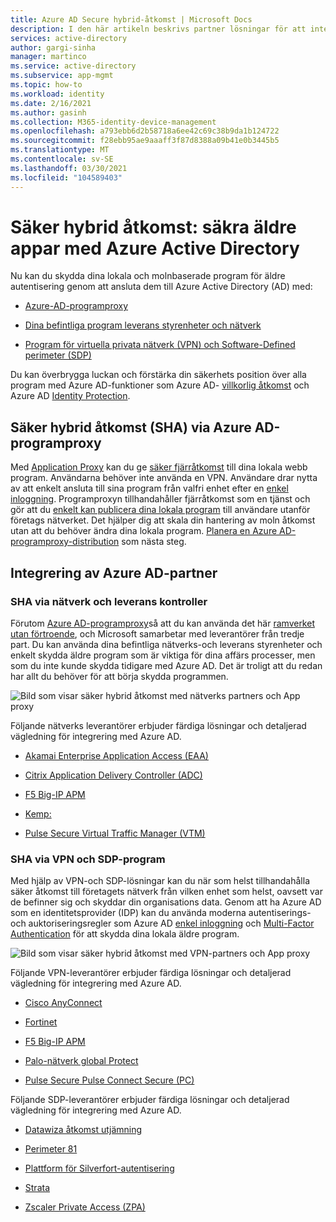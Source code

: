 ```yaml
---
title: Azure AD Secure hybrid-åtkomst | Microsoft Docs
description: I den här artikeln beskrivs partner lösningar för att integrera ditt äldre lokala, offentliga moln eller privata moln program med Azure AD. Skydda dina äldre appar genom att ansluta program leverans styrenheter eller nätverk till Azure AD.
services: active-directory
author: gargi-sinha
manager: martinco
ms.service: active-directory
ms.subservice: app-mgmt
ms.topic: how-to
ms.workload: identity
ms.date: 2/16/2021
ms.author: gasinh
ms.collection: M365-identity-device-management
ms.openlocfilehash: a793ebb6d2b58718a6ee42c69c38b9da1b124722
ms.sourcegitcommit: f28ebb95ae9aaaff3f87d8388a09b41e0b3445b5
ms.translationtype: MT
ms.contentlocale: sv-SE
ms.lasthandoff: 03/30/2021
ms.locfileid: "104589403"
---
```

# <a name="secure-hybrid-access-secure-legacy-apps-with-azure-active-directory"></a>Säker hybrid åtkomst: säkra äldre appar med Azure Active Directory

Nu kan du skydda dina lokala och molnbaserade program för äldre autentisering genom att ansluta dem till Azure Active Directory (AD) med:

- [Azure-AD-programproxy](#secure-hybrid-access-sha-through-azure-ad-application-proxy)

- [Dina befintliga program leverans styrenheter och nätverk](#sha-through-networking-and-delivery-controllers)

- [Program för virtuella privata nätverk (VPN) och Software-Defined perimeter (SDP)](#sha-through-vpn-and-sdp-applications)

Du kan överbrygga luckan och förstärka din säkerhets position över alla program med Azure AD-funktioner som Azure AD- [villkorlig åtkomst](../conditional-access/overview.md) och Azure AD [Identity Protection](../identity-protection/overview-identity-protection.md).

## <a name="secure-hybrid-access-sha-through-azure-ad-application-proxy"></a>Säker hybrid åtkomst (SHA) via Azure AD-programproxy
  
Med [Application Proxy](./what-is-application-proxy.md) kan du ge [säker fjärråtkomst](./application-proxy.md) till dina lokala webb program. Användarna behöver inte använda en VPN. Användare drar nytta av att enkelt ansluta till sina program från valfri enhet efter en [enkel inloggning](./add-application-portal-setup-sso.md). Programproxyn tillhandahåller fjärråtkomst som en tjänst och gör att du [enkelt kan publicera dina lokala program](./application-proxy-add-on-premises-application.md) till användare utanför företags nätverket. Det hjälper dig att skala din hantering av moln åtkomst utan att du behöver ändra dina lokala program. [Planera en Azure AD-programproxy-distribution](./application-proxy-deployment-plan.md) som nästa steg.

## <a name="azure-ad-partner-integrations"></a>Integrering av Azure AD-partner

### <a name="sha-through-networking-and-delivery-controllers"></a>SHA via nätverk och leverans kontroller

Förutom [Azure AD-programproxy](./what-is-application-proxy.md)så att du kan använda det här [ramverket utan förtroende](https://www.microsoft.com/security/blog/2020/04/02/announcing-microsoft-zero-trust-assessment-tool/), och Microsoft samarbetar med leverantörer från tredje part. Du kan använda dina befintliga nätverks-och leverans styrenheter och enkelt skydda äldre program som är viktiga för dina affärs processer, men som du inte kunde skydda tidigare med Azure AD. Det är troligt att du redan har allt du behöver för att börja skydda programmen.

![Bild som visar säker hybrid åtkomst med nätverks partners och App proxy](./media/secure-hybrid-access/secure-hybrid-access.png)

Följande nätverks leverantörer erbjuder färdiga lösningar och detaljerad vägledning för integrering med Azure AD.

- [Akamai Enterprise Application Access (EAA)](../saas-apps/akamai-tutorial.md)

- [Citrix Application Delivery Controller (ADC)](../saas-apps/citrix-netscaler-tutorial.md)

- [F5 Big-IP APM](./f5-aad-integration.md)

- [Kemp:](../saas-apps/kemp-tutorial.md)

- [Pulse Secure Virtual Traffic Manager (VTM)](../saas-apps/pulse-secure-virtual-traffic-manager-tutorial.md)

### <a name="sha-through-vpn-and-sdp-applications"></a>SHA via VPN och SDP-program

Med hjälp av VPN-och SDP-lösningar kan du när som helst tillhandahålla säker åtkomst till företagets nätverk från vilken enhet som helst, oavsett var de befinner sig och skyddar din organisations data. Genom att ha Azure AD som en identitetsprovider (IDP) kan du använda moderna autentiserings-och auktoriseringsregler som Azure AD [enkel inloggning](./what-is-single-sign-on.md) och [Multi-Factor Authentication](../authentication/concept-mfa-howitworks.md) för att skydda dina lokala äldre program.  

![Bild som visar säker hybrid åtkomst med VPN-partners och App proxy ](./media/secure-hybrid-access/app-proxy-vpn.png)

Följande VPN-leverantörer erbjuder färdiga lösningar och detaljerad vägledning för integrering med Azure AD.

- [Cisco AnyConnect](../saas-apps/cisco-anyconnect.md)

- [Fortinet](../saas-apps/fortigate-ssl-vpn-tutorial.md)

- [F5 Big-IP APM](./f5-aad-password-less-vpn.md)

- [Palo-nätverk global Protect](../saas-apps/paloaltoadmin-tutorial.md)

- [Pulse Secure Pulse Connect Secure (PC)](../saas-apps/pulse-secure-pcs-tutorial.md)

Följande SDP-leverantörer erbjuder färdiga lösningar och detaljerad vägledning för integrering med Azure AD.

- [Datawiza åtkomst utjämning](./add-application-portal-setup-oidc-sso.md)

- [Perimeter 81](../saas-apps/perimeter-81-tutorial.md)


- [Plattform för Silverfort-autentisering](./add-application-portal-setup-oidc-sso.md)

- [Strata](../saas-apps/maverics-identity-orchestrator-saml-connector-tutorial.md)

- [Zscaler Private Access (ZPA)](../saas-apps/zscalerprivateaccess-tutorial.md)
